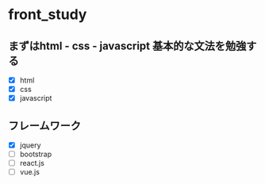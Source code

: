 # front_study
## まずはhtml - css - javascript 基本的な文法を勉強する
- [x] html
- [x] css
- [x] javascript
## フレームワーク
- [x] jquery
- [ ] bootstrap
- [ ] react.js
- [ ] vue.js
